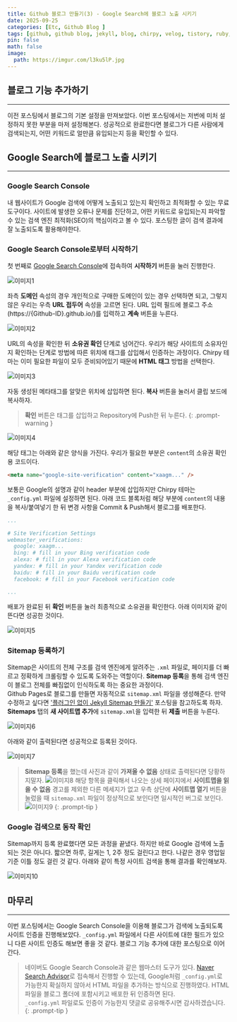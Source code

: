 ```yaml
---
title: Github 블로그 만들기(3) - Google Search에 블로그 노출 시키기
date: 2025-09-25
categories: [Etc, Github Blog ]
tags: [github, github blog, jekyll, blog, chirpy, velog, tistory, ruby, google search, google search console, naver search advisor, github 블로그, 깃허브, 블로그, 블로그 만들기]
pin: false
math: false
image:
  path: https://imgur.com/l3ku5lP.jpg
---
```


## 블로그 기능 추가하기

---
이전 포스팅에서 블로그의 기본 설정을 만져보았다. 이번 포스팅에서는 저번에 미처 설정하지 못한 부분을 마저 설정해본다. 성공적으로 완료한다면 블로그가 다른 사람에게 검색되는지, 어떤 키워드로 얼만큼 유입되는지 등을 확인할 수 있다.

## Google Search에 블로그 노출 시키기

---

### Google Search Console

내 웹사이트가 Google 검색에 어떻게 노출되고 있는지 확인하고 최적화할 수 있는 무료 도구이다. 사이트에 발생한 오류나 문제를 진단하고, 어떤 키워드로 유입되는지 파악할 수 있는 검색 엔진 최적화(SEO)의 핵심이라고 볼 수 있다. 포스팅한 글이 검색 결과에 잘 노출되도록 활용해야한다.

### Google Search Console로부터 시작하기

첫 번째로 [Google Search Console](https://search.google.com/search-console/about)에 접속하여 **시작하기** 버튼을 눌러 진행한다.

![이미지1](https://imgur.com/AUDoNT5.png)

좌측 **도메인** 속성의 경우 개인적으로 구매한 도메인이 있는 경우 선택하면 되고, 그렇지 않은 우리는 우측 **URL 접두어** 속성을 고르면 된다. URL 입력 필드에 블로그 주소(https://{Github-ID}.github.io/)를 입력하고 **계속** 버튼을 누른다.

![이미지2](https://imgur.com/CvghIKM.png)

URL의 속성을 확인한 뒤 **소유권 확인** 단계로 넘어간다. 우리가 해당 사이트의 소유자인지 확인하는 단계로 방법에 따른 위치에 태그를 삽입해서 인증하는 과정이다. Chirpy 테마는 이미 필요한 파일이 모두 준비되어있기 때문에 **HTML 태그** 방법을 선택한다.

![이미지3](https://imgur.com/YNOdGqw.png)

자동 생성된 메타태그를 알맞은 위치에 삽입하면 된다. **복사** 버튼을 눌러서 클립 보드에 복사하자.
> **확인** 버튼은 태그를 삽입하고 Repository에 Push한 뒤 누른다.
{: .prompt-warning }

![이미지4](https://imgur.com/BWdCj74.png)

해당 태그는 아래와 같은 양식을 가진다. 우리가 필요한 부분은 `content`의 소유권 확인용 코드이다.  

```html
<meta name="google-site-verification" content="xaagm..." />
```

보통은 Google의 설명과 같이 header 부분에 삽입하지만 Chirpy 테마는 `_config.yml` 파일에 설정하면 된다. 아래 코드 블록처럼 해당 부분에 `content`의 내용을 복사/붙여넣기 한 뒤 변경 사항을 Commit & Push해서 블로그를 배포한다.

```yml
...

# Site Verification Settings
webmaster_verifications:
  google: xaagm...
  bing: # fill in your Bing verification code
  alexa: # fill in your Alexa verification code
  yandex: # fill in your Yandex verification code
  baidu: # fill in your Baidu verification code
  facebook: # fill in your Facebook verification code

...
```

배포가 완료된 뒤 **확인** 버튼을 눌러 최종적으로 소유권을 확인한다. 아래 이미지와 같이 뜬다면 성공한 것이다.

![이미지5](https://imgur.com/v2lIeeE.png)

### Sitemap 등록하기

Sitemap은 사이트의 전체 구조를 검색 엔진에게 알려주는 `.xml` 파일로, 페이지를 더 빠르고 정확하게 크롤링할 수 있도록 도와주는 역할이다. **Sitemap 등록**을 통해 검색 엔진이 블로그 전체를 빠짐없이 인식하도록 하는 중요한 과정이다.  
Github Pages로 블로그를 만들면 자동적으로 `sitemap.xml` 파일을 생성해준다. 만약 수정하고 싶다면 ['플러그인 없이 Jekyll Sitemap 만들기'](https://dveamer.github.io/homepage/Sitemap.html) 포스팅을 참고하도록 하자. **Sitemaps** 탭의 **새 사이트맵 추가**에 `sitemap.xml`을 입력한 뒤 **제출** 버튼을 누른다.

![이미지6](https://imgur.com/LI8hZ77.png)

아래와 같이 출력된다면 성공적으로 등록된 것이다.

![이미지7](https://imgur.com/THVOPCu.png)

> **Sitemap 등록**을 했는데 사진과 같이 **가져올 수 없음** 상태로 출력된다면 당황하지말자.
> ![이미지8](https://imgur.com/USfqo8U.png)
> 해당 항목을 클릭해서 나오는 상세 페이지에서 **사이트맵을 읽을 수 없음** 경고를 제외한 다른 메세지가 없고 우측 상단에 **사이트맵 열기** 버튼을 눌렀을 때 `sitemap.xml` 파일이 정상적으로 보인다면 일시적인 버그로 보인다.
> ![이미지9](https://imgur.com/eKRbjQQ.png)
{: .prompt-tip }

### Google 검색으로 동작 확인

Sitemap까지 등록 완료했다면 모든 과정을 끝냈다. 하지만 바로 Google 검색에 노출되는 것은 아니다. 짧으면 하루, 길게는 1, 2주 정도 걸린다고 한다. 나같은 경우 영업일 기준 이틀 정도 걸린 것 같다. 아래와 같이 특정 사이트 검색을 통해 결과를 확인해보자.  

![이미지10](https://imgur.com/i1unVth.png)

## 마무리

---

이번 포스팅에서는 Google Search Console을 이용해 블로그가 검색에 노출되도록 사이트 인증을 진행해보았다. `_config.yml` 파일에서 다른 사이트에 대한 필드가 있으니 다른 사이트 인증도 해보면 좋을 것 같다. 블로그 기능 추가에 대한 포스팅으로 이어간다.

> 네이버도 Google Search Console과 같은 웹마스터 도구가 있다. [Naver Search Advisor](https://searchadvisor.naver.com/)로 접속해서 진행할 수 있는데, Google처럼 `_config.yml`로 가능한지 확실하지 않아서 HTML 파일을 추가하는 방식으로 진행하였다. HTML 파일을 블로그 폴더에 포함시키고 배포한 뒤 인증하면 된다.  
> `_config.yml` 파일로도 인증이 가능한지 댓글로 공유해주시면 감사하겠습니다.
{: .prompt-tip }
